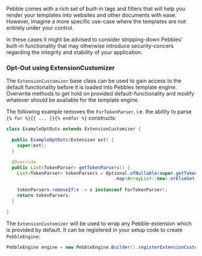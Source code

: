 ---
---

Pebble comes with a rich set of built-in tags and filters that will help you render your templates into  websites and other documents with ease. However, imagine a more specific use-case where the templates are not entirely under your control.

In these cases it might be advised to consider stripping-down Pebbles' built-in functionality that may otherwise introduce security-concers regarding the integrity and stability of your application.

### Opt-Out using ExtensionCustomizer

The `ExtensionCustomizer` base class can be used to gain access to the default functionality before it is loaded into Pebbles template engine. Overwrite methods to get hold on provided default-functionality and modify whatever should be available for the template engine.

The following example removes the `ForTokenParser`, i.e. the ability to parse `{% for %}{{ ... }}{% endfor %}` constructs:

```java
class ExampleOptOuts extends ExtensionCustomizer {

  public ExampleOptOuts(Extension ext) {
    super(ext);
  }

  @Override
  public List<TokenParser> getTokenParsers() {
    List<TokenParser> tokenParsers = Optional.ofNullable(super.getTokenParsers())
                                        .map(ArrayList::new).orElseGet(ArrayList::new);
      
    tokenParsers.removeIf(x -> x instanceof ForTokenParser);
    return tokenParsers;
  }

}
```

The `ExtensionCustomizer` will be used to wrap any Pebble-extension which is provided by default. It can be registered in your setup code to create `PebbleEngine`:

```java
PebbleEngine engine = new PebbleEngine.Builder().registerExtensionCustomizer(ExampleOptOuts::new).build();
```
